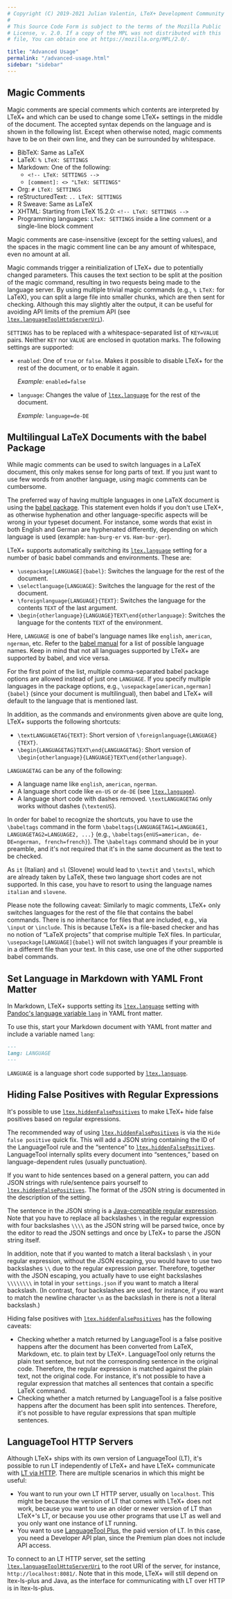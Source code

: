 ```yaml
---
# Copyright (C) 2019-2021 Julian Valentin, LTeX+ Development Community
#
# This Source Code Form is subject to the terms of the Mozilla Public
# License, v. 2.0. If a copy of the MPL was not distributed with this
# file, You can obtain one at https://mozilla.org/MPL/2.0/.

title: "Advanced Usage"
permalink: "/advanced-usage.html"
sidebar: "sidebar"
---
```


## Magic Comments

Magic comments are special comments which contents are interpreted by LTeX+ and which can be used to change some LTeX+ settings in the middle of the document. The accepted syntax depends on the language and is shown in the following list. Except when otherwise noted, magic comments have to be on their own line, and they can be surrounded by whitespace.

- BibTeX: Same as LaTeX
- LaTeX: `% LTeX: SETTINGS`
- Markdown: One of the following:
  - `<!-- LTeX: SETTINGS -->`
  - `[comment]: <> "LTeX: SETTINGS"`
- Org: `# LTeX: SETTINGS`
- reStructuredText: `.. LTeX: SETTINGS`
- R Sweave: Same as LaTeX
- XHTML: Starting from LTeX 15.2.0: `<!-- LTeX: SETTINGS -->`
- Programming languages: `LTeX: SETTINGS` inside a line comment or a single-line block comment

Magic comments are case-insensitive (except for the setting values), and the spaces in the magic comment line can be any amount of whitespace, even no amount at all.

Magic commands trigger a reinitialization of LTeX+ due to potentially changed parameters. This causes the text section to be split at the position of the magic command, resulting in two requests being made to the language server. By using multiple trivial magic commands (e.g., `% LTeX:` for LaTeX), you can split a large file into smaller chunks, which are then sent for checking. Although this may slightly alter the output, it can be useful for avoiding API limits of the premium API (see [`ltex.languageToolHttpServerUri`](settings.html#ltexlanguagetoolhttpserveruri)).

`SETTINGS` has to be replaced with a whitespace-separated list of `KEY=VALUE` pairs. Neither `KEY` nor `VALUE` are enclosed in quotation marks. The following settings are supported:

- `enabled`: One of `true` or `false`. Makes it possible to disable LTeX+ for the rest of the document, or to enable it again.

  *Example:* `enabled=false`

- `language`: Changes the value of [`ltex.language`](settings.html#ltexlanguage) for the rest of the document.

  *Example:* `language=de-DE`

## Multilingual LaTeX Documents with the babel Package

While magic comments can be used to switch languages in a LaTeX document, this only makes sense for long parts of text. If you just want to use few words from another language, using magic comments can be cumbersome.

The preferred way of having multiple languages in one LaTeX document is using the [babel package](https://ctan.org/pkg/babel). This statement even holds if you don't use LTeX+, as otherwise hyphenation and other language-specific aspects will be wrong in your typeset document. For instance, some words that exist in both English and German are hyphenated differently, depending on which language is used (example: `ham·​burg·​er` vs. `Ham·​bur·​ger`).

LTeX+ supports automatically switching its [`ltex.language`](settings.html#ltexlanguage) setting for a number of basic babel commands and environments. These are:

- `\usepackage[LANGUAGE]{babel}`: Switches the language for the rest of the document.
- `\selectlanguage{LANGUAGE}`: Switches the language for the rest of the document.
- `\foreignlanguage{LANGUAGE}{TEXT}`: Switches the language for the contents `TEXT` of the last argument.
- `\begin{otherlanguage}{LANGUAGE}TEXT\end{otherlanguage}`: Switches the language for the contents `TEXT` of the environment.

Here, `LANGUAGE` is one of babel's language names like `english`, `american`, `ngerman`, etc. Refer to the [babel manual](https://ctan.org/pkg/babel) for a list of possible language names. Keep in mind that not all languages supported by LTeX+ are supported by babel, and vice versa.

For the first point of the list, multiple comma-separated babel package options are allowed instead of just one `LANGUAGE`. If you specify multiple languages in the package options, e.g., `\usepackage[american,ngerman]{babel}` (since your document is multilingual), then babel and LTeX+ will default to the language that is mentioned last.

In addition, as the commands and environments given above are quite long, LTeX+ supports the following shortcuts:

- `\textLANGUAGETAG{TEXT}`: Short version of `\foreignlanguage{LANGUAGE}{TEXT}`.
- `\begin{LANGUAGETAG}TEXT\end{LANGUAGETAG}`: Short version of `\begin{otherlanguage}{LANGUAGE}TEXT\end{otherlanguage}`.

`LANGUAGETAG` can be any of the following:

- A language name like `english`, `american`, `ngerman`.
- A language short code like `en-US` or `de-DE` (see [`ltex.language`](settings.html#ltexlanguage)).
- A language short code with dashes removed. `\textLANGUAGETAG` only works without dashes (`\textenUS`).

In order for babel to recognize the shortcuts, you have to use the `\babeltags` command in the form `\babeltags{LANGUAGETAG1=LANGUAGE1, LANGUAGETAG2=LANGUAGE2, ...}` (e.g., `\babeltags{enUS=american, de-DE=ngerman, french=french}`). The `\babeltags` command should be in your preamble, and it's not required that it's in the same document as the text to be checked.

As `it` (Italian) and `sl` (Slovene) would lead to `\textit` and `\textsl`, which are already taken by LaTeX, these two language short codes are not supported. In this case, you have to resort to using the language names `italian` and `slovene`.

Please note the following caveat: Similarly to magic comments, LTeX+ only switches languages for the rest of the file that contains the babel commands. There is no inheritance for files that are included, e.g., via `\input` or `\include`. This is because LTeX+ is a file-based checker and has no notion of “LaTeX projects” that comprise multiple TeX files. In particular, `\usepackage[LANGUAGE]{babel}` will not switch languages if your preamble is in a different file than your text. In this case, use one of the other supported babel commands.

## Set Language in Markdown with YAML Front Matter

In Markdown, LTeX+ supports setting its [`ltex.language`](settings.html#ltexlanguage) setting with [Pandoc's language variable `lang`](https://pandoc.org/MANUAL.html#language-variables) in YAML front matter.

To use this, start your Markdown document with YAML front matter and include a variable named `lang`:

```markdown
---
lang: LANGUAGE
---
```

`LANGUAGE` is a language short code supported by [`ltex.language`](settings.html#ltexlanguage).

## Hiding False Positives with Regular Expressions

It's possible to use [`ltex.hiddenFalsePositives`](settings.html#ltexhiddenfalsepositives) to make LTeX+ hide false positives based on regular expressions.

The recommended way of using [`ltex.hiddenFalsePositives`](settings.html#ltexhiddenfalsepositives) is via the `Hide false positive` quick fix. This will add a JSON string containing the ID of the LanguageTool rule and the “sentence” to [`ltex.hiddenFalsePositives`](settings.html#ltexhiddenfalsepositives). LanguageTool internally splits every document into “sentences,” based on language-dependent rules (usually punctuation).

If you want to hide sentences based on a general pattern, you can add JSON strings with rule/sentence pairs yourself to [`ltex.hiddenFalsePositives`](settings.html#ltexhiddenfalsepositives). The format of the JSON string is documented in the description of the setting.

The sentence in the JSON string is a [Java-compatible regular expression](https://docs.oracle.com/en/java/javase/11/docs/api/java.base/java/util/regex/Pattern.html). Note that you have to replace all backslashes `\` in the regular expression with four backslashes `\\\\` as the JSON string will be parsed twice, once by the editor to read the JSON settings and once by LTeX+ to parse the JSON string itself.

In addition, note that if you wanted to match a literal backslash `\` in your regular expression, without the JSON escaping, you would have to use two backslashes `\\` due to the regular expression parser. Therefore, together with the JSON escaping, you actually have to use eight backslashes `\\\\\\\\` in total in your `settings.json` if you want to match a literal backslash. (In contrast, four backslashes are used, for instance, if you want to match the newline character `\n` as the backslash in there is not a literal backslash.)

Hiding false positives with [`ltex.hiddenFalsePositives`](settings.html#ltexhiddenfalsepositives) has the following caveats:

- Checking whether a match returned by LanguageTool is a false positive happens after the document has been converted from LaTeX, Markdown, etc. to plain text by LTeX+. LanguageTool only returns the plain text sentence, but not the corresponding sentence in the original code. Therefore, the regular expression is matched against the plain text, not the original code. For instance, it's not possible to have a regular expression that matches all sentences that contain a specific LaTeX command.
- Checking whether a match returned by LanguageTool is a false positive happens after the document has been split into sentences. Therefore, it's not possible to have regular expressions that span multiple sentences.

## LanguageTool HTTP Servers

Although LTeX+ ships with its own version of LanguageTool (LT), it's possible to run LT independently of LTeX+ and have LTeX+ communicate with [LT via HTTP](https://dev.languagetool.org/http-server). There are multiple scenarios in which this might be useful:

- You want to run your own LT HTTP server, usually on `localhost`. This might be because the version of LT that comes with LTeX+ does not work, because you want to use an older or newer version of LT than LTeX+'s LT, or because you use other programs that use LT as well and you only want one instance of LT running.
- You want to use [LanguageTool Plus](https://languagetoolplus.com/), the paid version of LT. In this case, you need a Developer API plan, since the Premium plan does not include API access.

To connect to an LT HTTP server, set the setting [`ltex.languageToolHttpServerUri`](settings.html#ltexlanguagetoolhttpserveruri) to the root URI of the server, for instance, `http://localhost:8081/`. Note that in this mode, LTeX+ will still depend on ltex-ls-plus and Java, as the interface for communicating with LT over HTTP is in ltex-ls-plus.
